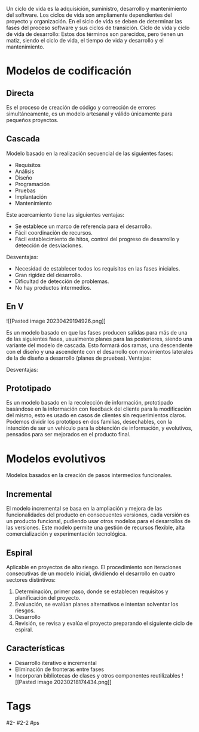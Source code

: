 Un ciclo de vida es la adquisición, suministro, desarrollo y mantenimiento del software. Los ciclos de vida son ampliamente dependientes del proyecto y organización.
En el siclo de vida se deben de determinar las fases del proceso software y sus ciclos de transición.
Ciclo de vida y ciclo de vida de desarrollo: Estos dos términos son parecidos, pero tienen un matiz, siendo el ciclo de vida, el tiempo de vida y desarrollo y el mantenimiento.
# Modelos de codificación
## Directa
Es el proceso de creación de código y corrección de errores simultáneamente, es un modelo artesanal y válido únicamente para pequeños proyectos.
## Cascada
Modelo basado en la realización secuencial de las siguientes fases:
- Requisitos
- Análisis
- Diseño
- Programación
- Pruebas
- Implantación
- Mantenimiento

Este acercamiento tiene las siguientes ventajas:
- Se establece un marco de referencia para el desarrollo.
- Fácil coordinación de recursos.
- Fácil establecimiento de hitos, control del progreso de desarrollo y detección de desviaciones.

Desventajas:
- Necesidad de establecer todos los requisitos en las fases iniciales.
- Gran rigidez del desarrollo.
- Dificultad de detección de problemas.
- No hay productos intermedios.

## En V

![[Pasted image 20230429194926.png]]

Es un modelo basado en que las fases producen salidas para más de una de las siguientes fases, usualmente planes para las posteriores, siendo una variante del modelo de cascada.
Esto formará dos ramas, una descendente con el diseño y una ascendente con el desarrollo con movimientos laterales de la de diseño a desarrollo (planes de pruebas).
Ventajas:

Desventajas:
## Prototipado
Es un modelo basado en la recolección de información, prototipado basándose en la información con feedback del cliente para la modificación del mismo, esto es usado en casos de clientes sin requerimientos claros.
Podemos dividir los prototipos en dos familias, desechables, con la intención de ser un vehículo para la obtención de información, y evolutivos, pensados para ser mejorados en el producto final.
# Modelos evolutivos
Modelos basados en la creación de pasos intermedios funcionales.
## Incremental
El modelo incremental se basa en la ampliación y mejora de las funcionalidades del producto en consecuentes versiones, cada versión es un producto funcional, pudiendo usar otros modelos para el desarrollos de las versiones.
Este modelo permite una gestión de recursos flexible, alta comercialización y experimentación tecnológica.
## Espiral
Aplicable en proyectos de alto riesgo. El procedimiento son iteraciones consecutivas de un modelo inicial, dividiendo el desarrollo en cuatro sectores distintivos:
1. Determinación, primer paso, donde se establecen requisitos y planificación del proyecto.
2. Evaluación, se evalúan planes alternativos e intentan solventar los riesgos.
3. Desarrollo
4. Revisión, se revisa y evalúa el proyecto preparando el siguiente ciclo de espiral.
## Características
- Desarrollo iterativo e incremental
- Eliminación de fronteras entre fases
- Incorporan bibliotecas de clases y otros componentes reutilizables
![[Pasted image 20230218174434.png]]
# Tags
#2- 
#2-2 
#ps 